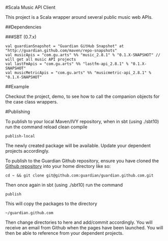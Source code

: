 #Scala Music API Client

This project is a Scala wrapper around several public music web APIs.

##Dependencies

###SBT (0.7.x)

	val guardianSnapshot = "Guardian GitHub Snapshot" at "http://guardian.github.com/maven/repo-snapshots"
  	val musicApis = "com.gu.arts" %% "music_2.8.1" % "0.1.X-SNAPSHOT" // will get all music API projects
  	val lastFmApis = "com.gu.arts" %% "lastfm-api_2.8.1" % "0.1.X-SNAPSHOT"
  	val musicMetricApis = "com.gu.arts" %% "musicmetric-api_2.8.1" % "0.1.X-SNAPSHOT"

##Example

Checkout the project, demo, to see how to call the companion objects for the case class wrappers.	

#Publishing

To publish to your local Maven/IVY repository, when in sbt (using ./sbt10) run the command
    reload
    clean
    compile

    publish-local

The newly created package will be available.  Update your dependent projects accordingly.

To publish to the Guardian Github repository, ensure you have cloned the [Github repository](https://github.com/guardian/guardian.github.com) into your home directory like so:

    cd ~ && git clone git@github.com:guardian/guardian.github.com.git

Then once again in sbt (using ./sbt10) run the command

    publish

This will copy the packages to the directory

    ~/guardian.github.com

Then change directories to here and add/commit accordingly.  You will receive an email from Github when the pages have been launched.  You will then be able to reference from your dependent projects.
